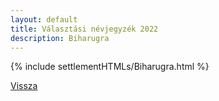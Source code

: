 ```yaml
---
layout: default
title: Választási névjegyzék 2022
description: Biharugra
---
```


{% include settlementHTMLs/Biharugra.html %}

[Vissza](../)